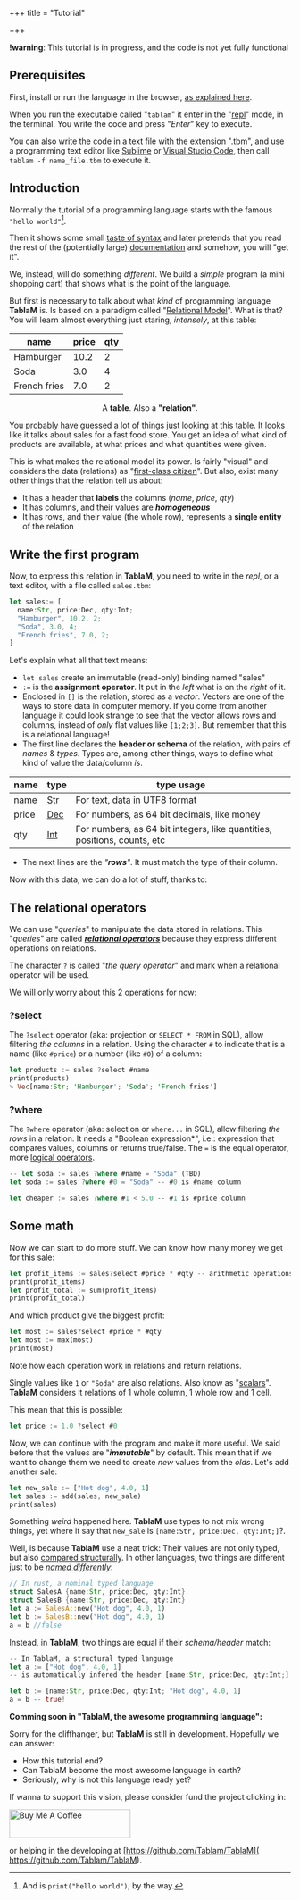 +++
title = "Tutorial"

+++

**!warning**: This tutorial is in progress, and the code is not yet fully functional

## Prerequisites

First, install or run the language in the browser, [as explained here](/install).

When you run the executable called "`tablam`" it enter in the "[repl](https://en.wikipedia.org/wiki/Read–eval–print_loop)" mode, in the terminal. You write the code and press "*Enter*" key to execute.

You can also write the code in a text file with the extension ".tbm", and use a programming text editor like [Sublime](http://www.sublimetext.com) or [Visual Studio Code](https://code.visualstudio.com), then call `tablam -f name_file.tbm` to execute it.

## Introduction

Normally the tutorial of a programming language starts with the famous `"hello world"`[^1].

Then it shows some small [taste of syntax](/syntax) and later pretends that you read the rest of the (potentially large) [documentation](/functions) and somehow, you will "get it".

We, instead, will do something *different*. We build a *simple* program (a mini shopping cart) that shows what is the point of the language.

But first is necessary to talk about what *kind* of programming language **TablaM** is. Is based on a paradigm called "[Relational Model](https://en.wikipedia.org/wiki/Relational_model)". What is that? You will learn almost everything just staring, *intensely*, at this table:

| name         | price | qty  |
| ------------ | ----- | ---- |
| Hamburger    | 10.2  | 2    |
| Soda         | 3.0   | 4    |
| French fries | 7.0   | 2    |

<center>A <b>table</b>. Also a <b>"relation".</b></center>

You probably have guessed a lot of things just looking at this table. It looks like it talks about sales for a fast food store. You get an idea of what kind of products are available, at what prices and what quantities were given.

This is what makes the relational model its power. Is fairly "visual" and considers the data (relations) as "[first-class citizen](https://en.wikipedia.org/wiki/First-class_citizen)". But also, exist many other things that the relation tell us about:

- It has a header that **labels** the columns (*name*, *price*, *qty*)
- It has columns, and their values are ***homogeneous***
- It has rows, and their value (the whole row), represents a **single entity** of the relation

## Write the first program

Now, to express this relation in **TablaM**, you need to write in the *repl*, or a text editor, with a file called `sales.tbm`:

```rust
let sales:= [
  name:Str, price:Dec, qty:Int;
  "Hamburger", 10.2, 2;
  "Soda", 3.0, 4;
  "French fries", 7.0, 2;
]
```

Let's explain what all that text means:

- `let sales` create an immutable (read-only) binding named "sales"
- `:=` is the **assignment operator**. It put in the *left* what is on the *right* of it.
- Enclosed in `[]` is the relation, stored as a *vector*. Vectors are one of the ways to store data in computer memory. If you come from another language it could look strange to see that the vector allows rows and columns, instead of *only* flat values like `[1;2;3]`. But remember that this is a relational language!
- The first line declares the **header or schema** of the relation, with pairs of *names* & *types*. Types are, among other things, ways to define what kind of value the data/column *is*.

| name  | type                                                         | type usage                                                   |
| ----- | ------------------------------------------------------------ | ------------------------------------------------------------ |
| name  | [Str](https://en.wikipedia.org/wiki/UTF-8)                   | For text, data in UTF8 format                                |
| price | [Dec](https://en.wikipedia.org/wiki/Decimal_data_type)       | For numbers, as 64 bit decimals, like money                  |
| qty   | [Int](https://en.wikipedia.org/wiki/Integer_%28computer_science%29) | For numbers, as 64 bit integers, like quantities, positions, counts, etc |

- The next lines are the *"**rows**"*. It must match the type of their column.

 Now with this data, we can do a lot of stuff, thanks to:

## The relational operators

  We can use "*queries*" to manipulate the data stored in relations. This "*queries*" are called [***relational operators***](/operators) because they express different operations on relations. 

The character `?` is called "*the query operator*" and mark when a relational operator will be used.

We will only worry about this 2 operations for now:

### ?select

The `?select` operator (aka: projection or `SELECT * FROM` in SQL), allow filtering *the columns* in a relation. Using the character `#` to indicate that is a name (like `#price`) or a number (like `#0`) of a column:

```rust
let products := sales ?select #name
print(products)
> Vec[name:Str; 'Hamburger'; 'Soda'; 'French fries']
```

### ?where

The `?where` operator (aka: selection or `where...` in SQL), allow filtering *the rows* in a relation. It needs a "Boolean expression*", i.e.: expression that compares values, columns or returns true/false. The `=` is the equal operator, more [logical operators](/syntax/#compare-values-tbd).

```rust
-- let soda := sales ?where #name = "Soda" (TBD)
let soda := sales ?where #0 = "Soda" -- #0 is #name column

let cheaper := sales ?where #1 < 5.0 -- #1 is #price column

```

## Some math

Now we can start to do more stuff. We can know how many money we get for this sale: 

```rust
let profit_items := sales?select #price * #qty -- arithmetic operations in relational operators (TBD)
print(profit_items)
let profit_total := sum(profit_items)
print(profit_total)
```

And which product give the biggest profit:

```rust
let most := sales?select #price * #qty
let most := max(most)
print(most)
```

Note how each operation work in relations and return relations.

Single values like `1` or `"Soda"` are also relations. Also know as "[scalars](https://en.wikipedia.org/wiki/Variable_(computer_science))". **TablaM** considers it relations of 1 whole column, 1 whole row  and 1 cell.

This mean that this is possible:

```rust
let price := 1.0 ?select #0
```

Now, we can continue with the program and make it more useful. We said before that the values are "***immutable***" by default. This mean that if we want to change them we need to create *new* values from the *olds*. Let's add another sale:

```rust
let new_sale := ["Hot dog", 4.0, 1]
let sales := add(sales, new_sale)
print(sales)
```

Something *weird* happened here. **TablaM** use types to not mix wrong things, yet where it say that `new_sale` is `[name:Str, price:Dec, qty:Int;]`?.

Well, is because **TablaM** use a neat trick: Their values are not only typed, but also [compared structurally](https://en.wikipedia.org/wiki/Structural_type_system). In other languages, two things are different just to be [*named differently*](https://en.wikipedia.org/wiki/Nominal_type_system):

```rust
// In rust, a nominal typed language
struct SalesA {name:Str, price:Dec, qty:Int}
struct SalesB {name:Str, price:Dec, qty:Int}
let a := SalesA::new("Hot dog", 4.0, 1)
let b := SalesB::new("Hot dog", 4.0, 1)
a = b //false
```

Instead, in **TablaM**, two things are equal if their *schema/header* match:

```rust
-- In TablaM, a structural typed language
let a := ["Hot dog", 4.0, 1]
-- is automatically infered the header [name:Str, price:Dec, qty:Int;]

let b := [name:Str, price:Dec, qty:Int; "Hot dog", 4.0, 1]
a = b -- true!
```

**Comming soon in "TablaM, the awesome programming language":**

Sorry for the cliffhanger, but **TablaM** is still in development. Hopefully we can answer:

- How this tutorial end?
- Can TablaM become the most awesome language in earth?
- Seriously, why is not this language ready yet?

If wanna to support this vision, please consider fund the project clicking in:

<a href="https://www.buymeacoffee.com/mamcx" target="_blank"><img src="https://cdn.buymeacoffee.com/buttons/default-white.png" alt="Buy Me A Coffee" style="height: 51px !important;width: 217px !important;"  class="mx-auto"></a>

or helping in the developing at [https://github.com/Tablam/TablaM]( https://github.com/Tablam/TablaM).

[^1]: And is `print("hello world")`, by the way.